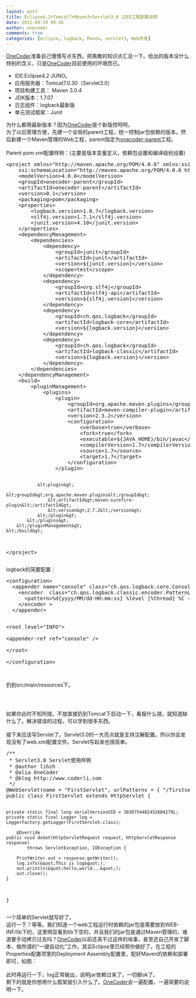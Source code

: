 ```yaml
---
layout: post
title: Eclipse4.2+Tomcat7+Maven3+Servlet3.0 J2EE工程配置说明
date: 2012-09-29 09:16
author: onecoder
comments: true
categories: [eclipse, logback, Maven, servlet3, Web开发]
---
```

<p>
	<a href="http://www.coderli.com">OneCoder</a>准备自己慢慢写点东西，把离散的知识点汇总一下。给出的版本没什么特别的含义，只是<a href="http://www.coderli.com">OneCoder</a>目前使用的环境而已。</p>
<div>
	<ul>
		<li>
			IDE:Eclipse4.2 JUNO。</li>
		<li>
			应用服务器：Tomcat7.0.30（Servlet3.0）</li>
		<li>
			项目构建工具： Maven 3.0.4</li>
		<li>
			JDK版本：1.7.07</li>
		<li>
			日志组件：logback最新版</li>
		<li>
			单元测试框架：Junit</li>
	</ul>
	<div>
		为什么都用最新版本？因为<a href="http://www.coderli.com">OneCoder</a>是个新版控呵呵。</div>
	<div>
		为了以后管理方便，先建一个全局的parent工程，统一控制jar包依赖的版本。然后新建一个Maven管理的Web工程，parent指定为<a href="https://code.google.com/p/onecoder/">onecoder-parent</a>工程。</div>
	<div>
		&nbsp;</div>
	<div>
		Parent pom.xml配置样例：(主要是版本变量定义，依赖包设置和编译级别设置)</div>
	<div>
		<pre class="brush:xml;first-line:1;pad-line-numbers:true;highlight:null;collapse:false;">
&lt;project xmlns=&quot;http://maven.apache.org/POM/4.0.0&quot; xmlns:xsi=&quot;http://www.w3.org/2001/XMLSchema-instance&quot;
	xsi:schemaLocation=&quot;http://maven.apache.org/POM/4.0.0 http://maven.apache.org/xsd/maven-4.0.0.xsd&quot;&gt;
	&lt;modelVersion&gt;4.0.0&lt;/modelVersion&gt;
	&lt;groupId&gt;onecoder-parent&lt;/groupId&gt;
	&lt;artifactId&gt;onecoder-parent&lt;/artifactId&gt;
	&lt;version&gt;0.1&lt;/version&gt;
	&lt;packaging&gt;pom&lt;/packaging&gt;
	&lt;properties&gt;
		&lt;logback.version&gt;1.0.7&lt;/logback.version&gt;
		&lt;slf4j.version&gt;1.7.1&lt;/slf4j.version&gt;
		&lt;junit.version&gt;4.10&lt;/junit.version&gt;
	&lt;/properties&gt;
	&lt;dependencyManagement&gt;
		&lt;dependencies&gt;
			&lt;dependency&gt;
				&lt;groupId&gt;junit&lt;/groupId&gt;
				&lt;artifactId&gt;junit&lt;/artifactId&gt;
				&lt;version&gt;${junit.version}&lt;/version&gt;
				&lt;scope&gt;test&lt;/scope&gt;
			&lt;/dependency&gt;
			&lt;dependency&gt;
				&lt;groupId&gt;org.slf4j&lt;/groupId&gt;
				&lt;artifactId&gt;slf4j-api&lt;/artifactId&gt;
				&lt;version&gt;${slf4j.version}&lt;/version&gt;
			&lt;/dependency&gt;
			&lt;dependency&gt;
				&lt;groupId&gt;ch.qos.logback&lt;/groupId&gt;
				&lt;artifactId&gt;logback-core&lt;/artifactId&gt;
				&lt;version&gt;${logback.version}&lt;/version&gt;
			&lt;/dependency&gt;
			&lt;dependency&gt;
				&lt;groupId&gt;ch.qos.logback&lt;/groupId&gt;
				&lt;artifactId&gt;logback-classic&lt;/artifactId&gt;
				&lt;version&gt;${logback.version}&lt;/version&gt;
			&lt;/dependency&gt;
		&lt;/dependencies&gt;
	&lt;/dependencyManagement&gt;
	&lt;build&gt;
		&lt;pluginManagement&gt;
			&lt;plugins&gt;
				&lt;plugin&gt;
					&lt;groupId&gt;org.apache.maven.plugins&lt;/groupId&gt;
					&lt;artifactId&gt;maven-compiler-plugin&lt;/artifactId&gt;
					&lt;version&gt;2.3.2&lt;/version&gt;
					&lt;configuration&gt;
						&lt;verbose&gt;true&lt;/verbose&gt;
						&lt;fork&gt;true&lt;/fork&gt;
						&lt;executable&gt;${JAVA_HOME}/bin/javac&lt;/executable&gt;
						&lt;compilerVersion&gt;1.7&lt;/compilerVersion&gt;
						&lt;source&gt;1.7&lt;/source&gt;
						&lt;target&gt;1.7&lt;/target&gt;
					&lt;/configuration&gt;
				&lt;/plugin&gt;

				&lt;plugin&gt;
					&lt;groupId&gt;org.apache.maven.plugins&lt;/groupId&gt;
					&lt;artifactId&gt;maven-surefire-plugin&lt;/artifactId&gt;
					&lt;version&gt;2.7.2&lt;/version&gt;
				&lt;/plugin&gt;
			&lt;/plugins&gt;
		&lt;/pluginManagement&gt;
	&lt;/build&gt;
&lt;/project&gt;
</pre>
	</div>
</div>
<p>
	logback的简要配置：</p>
<pre class="brush:xml;first-line:1;pad-line-numbers:true;highlight:null;collapse:false;">
&lt;configuration&gt;  
  &lt;appender name=&quot;console&quot; class=&quot;ch.qos.logback.core.ConsoleAppender&quot;&gt;  
    &lt;encoder  class=&quot;ch.qos.logback.classic.encoder.PatternLayoutEncoder&quot;&gt;  
      &lt;pattern&gt;%d{yyyy/MM/dd-HH:mm:ss} %level [%thread] %C - %msg%n&lt;/pattern&gt;  
    &lt;/encoder &gt;  
  &lt;/appender&gt;  
  
  &lt;root level=&quot;INFO&quot;&gt;  
    &lt;appender-ref ref=&quot;console&quot; /&gt;  
  &lt;/root&gt;  
&lt;/configuration&gt;  
</pre>
<p>
	扔到src/main/resources下。</p>
<p style="text-align: center; ">
	<img alt="" src="http://onecoder.qiniudn.com/8wuliao/CiG3ZN9z/9wt4N.jpg" /></p>
<p>
	&nbsp;</p>
<div>
	如果你此时不知所措，不放直接扔到Tomcat下启动一下，看报什么错，就知道缺什么了。解决错误的过程，可以学到很多东西。</div>
<div>
	&nbsp;</div>
<div>
	接下来应该写Servlet了。Servlet3.0的一大亮点就是支持注解配置。所以你会发现没有了web.xml配置文件。Servlet写起来也很简单。</div>
<div>
	<pre class="brush:java;first-line:1;pad-line-numbers:true;highlight:null;collapse:false;">
/**
 * Servlet3.0 Servlet使用样例
 * @author lihzh
 * @alia OneCoder
 * @blog http://www.coderli.com
 */
@WebServlet(name = &quot;FirstServlet&quot;, urlPatterns = { &quot;/firstservlet&quot;})
public class FirstServlet extends HttpServlet {

	private static final long serialVersionUID = 3038754482452604279L;
	private static final Logger log = LoggerFactory.getLogger(FirstServlet.class);

        @Override
	public void doGet(HttpServletRequest request, HttpServletResponse response)
			throws ServletException, IOException {

		PrintWriter out = response.getWriter();
		log.info(&quot;This is log&quot;);
		out.println(&quot;hello,world...&quot;);
		out.close();
	}
}</pre>
</div>
<div>
	一个简单的Servlet就写好了。</div>
<div>
	运行一下？等等。我们知道一个web工程运行时依赖的jar包是需要放到WEB-INF/lib下的，这里明显看到lib下空的，并且我们的jar包是通过Maven管理的，难道要手动拷贝过去吗？<a href="http://www.coderli.com">OneCoder</a>以前还真干过这样的啥事，甚至还自己开发了脚本，做所谓的&ldquo;一键自动化&rdquo;工作。其实Eclipse里已经帮你做好了。在工程的Properties配置项里的Deployment Assembly配置里，配好Maven的依赖和部署即可，如图：</div>
<div style="text-align: center; ">
	<img alt="" src="http://onecoder.qiniudn.com/8wuliao/CiG3YOTp/e1swU.jpg" /></div>
<div style="text-align: center; ">
	&nbsp;</div>
<div>
	此时再运行一下，log正常输出，说明jar依赖过来了，一切都ok了。</div>
<div style="text-align: center; ">
	<img alt="" src="http://onecoder.qiniudn.com/8wuliao/CiG3ZnD4/ddymn.jpg" /></div>
<div>
	剩下的就是你想用什么框架就引入什么了。<a href="http://www.coderli.com">OneCoder</a>会一遍配置，一遍简要的说明一下。</div>

